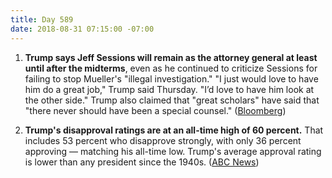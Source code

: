 ```yaml
---
title: Day 589
date: 2018-08-31 07:15:00 -07:00
---
```


1. **Trump says Jeff Sessions will remain as the attorney general at least until after the midterms**, even as he continued to criticize Sessions for failing to stop Mueller's "illegal investigation." "I just would love to have him do a great job," Trump said Thursday. "I’d love to have him look at the other side." Trump also claimed that "great scholars" have said that "there never should have been a special counsel." ([Bloomberg](https://www.bloomberg.com/news/articles/2018-08-30/trump-says-sessions-is-safe-at-least-until-the-november-election))

2. **Trump's disapproval ratings are at an all-time high of 60 percent.** That includes 53 percent who disapprove strongly, with only 36 percent approving — matching his all-time low. Trump's average approval rating is lower than any president since the 1940s. ([ABC News](https://abcnews.go.com/Politics/trouble-trump-disapproval-high-63-back-mueller-half/story?id=57507081))